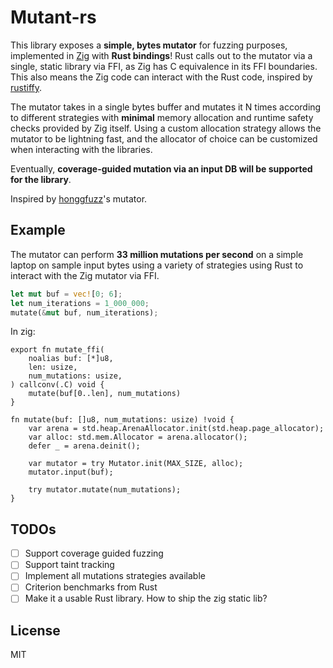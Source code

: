 # Mutant-rs

This library exposes a **simple, bytes mutator** for fuzzing purposes, implemented in [Zig](https://ziglang.org/) with **Rust bindings**! Rust calls out to the mutator via a single, static
library via FFI, as Zig has C equivalence in its FFI boundaries. This also means the Zig code can interact with the Rust code, inspired by [rustiffy](https://github.com/DutchGhost/rustiffy).

The mutator takes in a single bytes buffer and mutates it N times
according to different strategies with **minimal** memory allocation and runtime 
safety checks provided by Zig itself. Using a custom allocation strategy allows the
mutator to be lightning fast, and the allocator of choice can be customized
when interacting with the libraries.

Eventually, **coverage-guided mutation via an input DB will be supported for the library**.

Inspired by [honggfuzz](https://github.com/google/honggfuzz)'s mutator.

## Example

The mutator can perform **33 million mutations per second** on a simple laptop on sample input bytes using a variety of strategies using Rust to interact with the Zig mutator via FFI.

``` rust
let mut buf = vec![0; 6];
let num_iterations = 1_000_000;
mutate(&mut buf, num_iterations);
```

In zig:

```zig
export fn mutate_ffi(
    noalias buf: [*]u8,
    len: usize,
    num_mutations: usize,
) callconv(.C) void {
    mutate(buf[0..len], num_mutations)
}

fn mutate(buf: []u8, num_mutations: usize) !void {
    var arena = std.heap.ArenaAllocator.init(std.heap.page_allocator);
    var alloc: std.mem.Allocator = arena.allocator();
    defer _ = arena.deinit();

    var mutator = try Mutator.init(MAX_SIZE, alloc);
    mutator.input(buf);

    try mutator.mutate(num_mutations);
}
```

## TODOs

- [ ] Support coverage guided fuzzing
- [ ] Support taint tracking
- [ ] Implement all mutations strategies available
- [ ] Criterion benchmarks from Rust
- [ ] Make it a usable Rust library. How to ship the zig static lib?

## License

MIT
